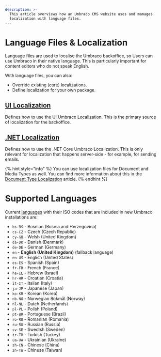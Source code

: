 ```yaml
---
description: >-
  This article overviews how an Umbraco CMS website uses and manages
  localization with language files.
---
```


# Language Files & Localization

Language files are used to localise the Umbraco backoffice, so Users can use Umbraco in their native language. This is particularly important for content editors who do not speak English.

With language files, you can also:

* Override existing (core) localizations.
* Define localization for your own package.

## [UI Localization](ui-localization.md)

Defines how to use the UI Umbraco Localization. This is the primary source of localization for the backoffice.

## [.NET Localization](net-localization.md)

Defines how to use the .NET Core Umbraco Localization. This is only relevant for localization that happens server-side - for example, for sending emails.

{% hint style="info" %}
You can use localization files for Document and Media Types as well. You can find more information about this in the [Document Type Localization](../../fundamentals/data/defining-content/document-type-localization.md) article.
{% endhint %}

# Supported Languages

Current [languages](https://github.com/umbraco/Umbraco-CMS/tree/contrib/src/Umbraco.Core/EmbeddedResources/Lang) with their ISO codes that are included in new Umbraco installations are:

* `bs-BS` - Bosnian (Bosnia and Herzegovina)
* `cs-CZ` - Czech (Czech Republic)
* `cy-GB` - Welsh (United Kingdom)
* `da-DK` - Danish (Denmark)
* `de-DE` - German (Germany)
* `en` - **English (United Kingdom)** (fallback language)
* `en-US` - English (United States)
* `es-ES` - Spanish (Spain)
* `fr-FR` - French (France)
* `he-IL` - Hebrew (Israel)
* `hr-HR` - Croatian (Croatia)
* `it-IT` - Italian (Italy)
* `ja-JP` - Japanese (Japan)
* `ko-KR` - Korean (Korea)
* `nb-NO` - Norwegian Bokmål (Norway)
* `nl-NL` - Dutch (Netherlands)
* `pl-PL` - Polish (Poland)
* `pt-BR` - Portuguese (Brazil)
* `ro-RO` - Romanian (Romania)
* `ru-RU` - Russian (Russia)
* `sv-SE` - Swedish (Sweden)
* `tr-TR` - Turkish (Turkey)
* `ua-UA` - Ukrainian (Ukraine)
* `zh-CN` - Chinese (China)
* `zh-TW` - Chinese (Taiwan)
